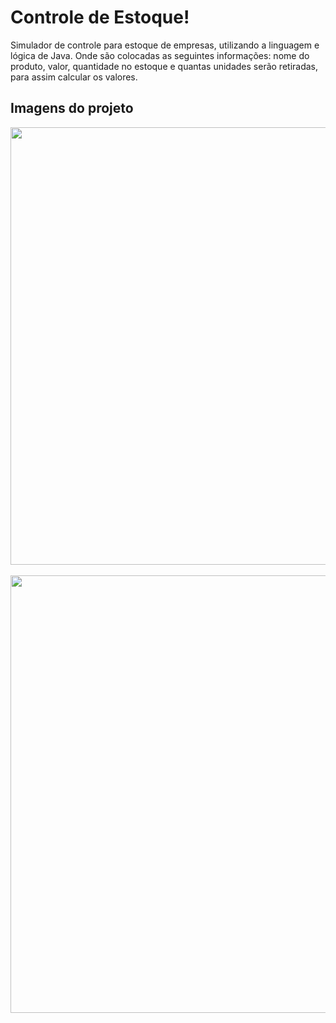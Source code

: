 <h1>Controle de Estoque!</h1>
<p>Simulador de controle para estoque de empresas, utilizando a linguagem e lógica de Java. Onde são colocadas as seguintes informações: nome do produto, valor, quantidade no estoque e quantas unidades serão retiradas, para assim calcular os valores.</p>
<h2>Imagens do projeto</h2>
<div>
    <img length="500" width="700" src="https://github.com/user-attachments/assets/dfcec223-7f5a-4a05-ace1-64e863fa2339"/>
</div> 
<br>
<div>
    <img length="500" width="700" src="https://github.com/user-attachments/assets/4c3fd710-6bb8-43be-9a7e-473185ccf898"/>
</div> 


